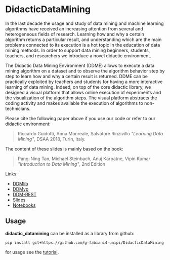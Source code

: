 # DidacticDataMining
In the last decade the usage and study of data mining and machine learning algorithms have received an increasing attention from several and heterogeneous fields of research. Learning how and why a certain algorithm returns a particular result, and understanding which are the main problems connected to its execution is a hot topic in the education of data mining methods. In order to support data mining beginners, students, teachers, and researchers we introduce a novel didactic environment. 

The Didactic Data Mining Environment (DDME) allows to execute a data mining algorithm on a dataset and to observe the algorithm behavior step by step to learn how and why a certain result is returned. DDME can be practically exploited by teachers and students for having a more interactive learning of data mining. Indeed, on top of the core didactic library, we designed a visual platform that allows online execution of experiments and the visualization of the algorithm steps. The visual platform abstracts the coding activity and makes available the execution of algorithms to non-technicians.

Please cite the following paper above if you use our code or refer to our didactic environment:
> Riccardo Guidotti, Anna Monreale, Salvatore Rinzivillo *"Learning Data Mining"*, DSAA 2018, Turin, Italy.

The content of these slides is mainly based on the book: 
> Pang-Ning Tan, Michael Steinbach, Anuj Karpatne, Vipin Kumar *"Introduction to Data Mining"*, 2nd Edition

Links:
* [DDMlib](https://github.com/riccotti/DidacticDataMining)
* [DDMvp](https://kdd.isti.cnr.it/ddm/)
* [DDM-REST](https://github.com/rinziv/DDM)
* [Slides](https://github.com/riccotti/DidacticDataMining/tree/master/slides)
* [Notebooks](https://github.com/riccotti/DidacticDataMining/tree/master/notebooks)

## Usage
**didactic_datamining** can be installed as a library from github:
```
pip install git+https://github.com/g-fabiani4-unipi/DidacticDataMining
```
for usage see the [tutorial](https://github.com/g-fabiani4-unipi/DidacticDataMining/tree/master/tutorial).
